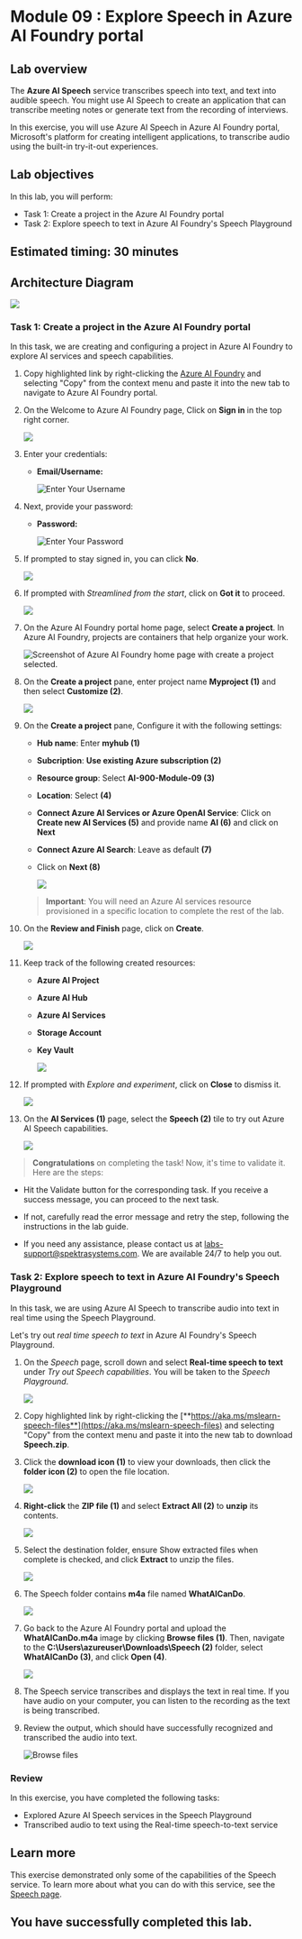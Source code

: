 # Module 09 : Explore Speech in Azure AI Foundry portal

## Lab overview

The **Azure AI Speech** service transcribes speech into text, and text into audible speech. You might use AI Speech to create an application that can transcribe meeting notes or generate text from the recording of interviews.

In this exercise, you will use Azure AI Speech in Azure AI Foundry portal, Microsoft's platform for creating intelligent applications, to transcribe audio using the built-in try-it-out experiences. 

## Lab objectives

In this lab, you will perform:

- Task 1: Create a project in the Azure AI Foundry portal
- Task 2: Explore speech to text in Azure AI Foundry's Speech Playground

## Estimated timing: 30 minutes

## Architecture Diagram

 ![](media/ex21.png)

### Task 1: Create a project in the Azure AI Foundry portal

In this task, we are creating and configuring a project in Azure AI Foundry to explore AI services and speech capabilities.

1. Copy highlighted link by right-clicking the [Azure AI Foundry](https://ai.azure.com?azure-portal=true) and selecting "Copy" from the context menu and paste it into the new tab to navigate to Azure AI Foundry portal.

1. On the Welcome to Azure AI Foundry page, Click on **Sign in** in the top right corner.

   ![](./media/17-18.png)

1. Enter your credentials:
 
   - **Email/Username:** <inject key="AzureAdUserEmail"></inject>
 
      ![Enter Your Username](./media/19-4.png)
 
1. Next, provide your password:
 
   - **Password:** <inject key="AzureAdUserPassword"></inject>
 
     ![Enter Your Password](./media/19-5.png)
 
1. If prompted to stay signed in, you can click **No**.

   ![](./media/9-8.png)

1. If prompted with *Streamlined from the start*, click on **Got it** to proceed.

   ![](./media/3-23.png)

1. On the Azure AI Foundry portal home page, select **Create a project**. In Azure AI Foundry, projects are containers that help organize your work.  

    ![Screenshot of Azure AI Foundry home page with create a project selected.](./media/azure-ai-foundry-create-project.png)

1. On the **Create a project** pane, enter project name **Myproject<inject key="DeploymentID" enableCopy="false" /> (1)** and then select **Customize (2)**.

    ![](./media/17-3.png)

1. On the **Create a project** pane, Configure it with the following settings:

    - **Hub name**: Enter **myhub<inject key="DeploymentID" enableCopy="false" /> (1)**
    - **Subcription**: **Use existing Azure subscription (2)**
    - **Resource group**: Select **AI-900-Module-09 (3)**
    - **Location**: Select **<inject key="location" enableCopy="false"/> (4)**
    - **Connect Azure AI Services or Azure OpenAI Service**:
    Click on **Create new AI Services (5)** and provide name **AI<inject key="DeploymentID" enableCopy="false" /> (6)** and click on **Next**
    - **Connect Azure AI Search**: Leave as default **(7)**
    - Click on **Next (8)**

        ![](./media/9-19.png)

    > **Important**: You will need an Azure AI services resource provisioned in a specific location to complete the rest of the lab.

1. On the **Review and Finish** page, click on **Create**.

    ![](./media/9-9.png)

1. Keep track of the following created resources: 
    
    - **Azure AI Project**
    - **Azure AI Hub**  
    - **Azure AI Services**    
    - **Storage Account**  
    - **Key Vault**

      ![](./media/17-4.png)

1. If prompted with *Explore and experiment*, click on **Close** to dismiss it.

    ![](./media/3-24.png)

1. On the **AI Services (1)** page, select the **Speech (2)** tile to try out Azure AI Speech capabilities.

   ![](./media/up1.png)

> **Congratulations** on completing the task! Now, it's time to validate it. Here are the steps:
 
- Hit the Validate button for the corresponding task. If you receive a success message, you can proceed to the next task. 
- If not, carefully read the error message and retry the step, following the instructions in the lab guide.
- If you need any assistance, please contact us at labs-support@spektrasystems.com. We are available 24/7 to help you out.

   <validation step="a78cde3c-b21b-4ea4-9230-2d5a5d655239" />

### Task 2: Explore speech to text in Azure AI Foundry's Speech Playground

In this task, we are using Azure AI Speech to transcribe audio into text in real time using the Speech Playground.

Let's try out *real time speech to text* in Azure AI Foundry's Speech Playground. 

1. On the *Speech* page, scroll down and select **Real-time speech to text** under *Try out Speech capabilities*. You will be taken to the *Speech Playground*. 

   ![](./media/9-6.png)

1. Copy highlighted link by right-clicking the [**https://aka.ms/mslearn-speech-files**](https://aka.ms/mslearn-speech-files) and selecting "Copy" from the context menu and paste it into the new tab to download **Speech.zip**. 

1. Click the **download icon (1)** to view your downloads, then click the **folder icon (2)** to open the file location.

   ![](./media/9-2.png)

1. **Right-click** the **ZIP file (1)**  and select **Extract All (2)** to **unzip** its contents. 

   ![](./media/9-3.png)

1. Select the destination folder, ensure Show extracted files when complete is checked, and click **Extract** to unzip the files. 

   ![](./media/9-4.png)

1. The Speech folder contains **m4a** file named **WhatAICanDo**. 

   ![](./media/9-5.png)

1. Go back to the Azure AI Foundry portal and upload the **WhatAICanDo.m4a** image by clicking **Browse files (1)**. Then, navigate to the **C:\Users\azureuser\Downloads\Speech (2)** folder, select **WhatAICanDo (3)**, and click **Open (4)**.

   ![](./media/9-7.png)

1. The Speech service transcribes and displays the text in real time. If you have audio on your computer, you can listen to the recording as the text is being transcribed.

1. Review the output, which should have successfully recognized and transcribed the audio into text.

   ![Browse files](media/9-1.png)

### Review

In this exercise, you have completed the following tasks:

- Explored Azure AI Speech services in the Speech Playground
- Transcribed audio to text using the Real-time speech-to-text service

## Learn more

This exercise demonstrated only some of the capabilities of the Speech service. To learn more about what you can do with this service, see the [Speech page](https://azure.microsoft.com/services/cognitive-services/speech-services).

## You have successfully completed this lab.
